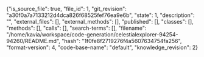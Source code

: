 {"is_source_file": true, "file_id": 1, "git_revision": "a30f0a7a7133212d4dca826f68525fef76ea9e6b", "state": 1, "description": "", "external_files": [], "external_methods": [], "published": [], "classes": [], "methods": [], "calls": [], "search-terms": [], "filename": "/home/kavia/workspace/code-generation/celestialexplorer-94254-94260/README.md", "hash": "1f0fe8f2719276f4a5607634754fa256", "format-version": 4, "code-base-name": "default", "knowledge_revision": 2}